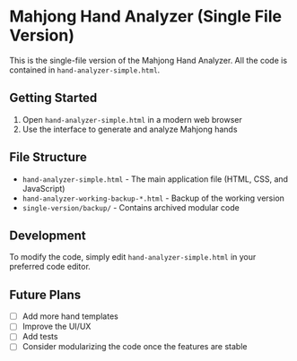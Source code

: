 # Mahjong Hand Analyzer (Single File Version)

This is the single-file version of the Mahjong Hand Analyzer. All the code is contained in `hand-analyzer-simple.html`.

## Getting Started

1. Open `hand-analyzer-simple.html` in a modern web browser
2. Use the interface to generate and analyze Mahjong hands

## File Structure

- `hand-analyzer-simple.html` - The main application file (HTML, CSS, and JavaScript)
- `hand-analyzer-working-backup-*.html` - Backup of the working version
- `single-version/backup/` - Contains archived modular code

## Development

To modify the code, simply edit `hand-analyzer-simple.html` in your preferred code editor.

## Future Plans

- [ ] Add more hand templates
- [ ] Improve the UI/UX
- [ ] Add tests
- [ ] Consider modularizing the code once the features are stable
